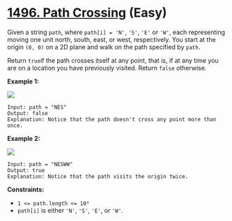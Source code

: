 # [1496. Path Crossing][link] (Easy)

[link]: https://leetcode.com/problems/path-crossing/

Given a string `path`, where `path[i] = 'N'`, `'S'`, `'E'` or `'W'`, each representing moving one
unit north, south, east, or west, respectively. You start at the origin `(0, 0)` on a 2D plane and
walk on the path specified by `path`.

Return `true`if the path crosses itself at any point, that is, if at any time you are on a location
you have previously visited. Return `false` otherwise.

**Example 1:**

![](https://assets.leetcode.com/uploads/2020/06/10/screen-shot-2020-06-10-at-123929-pm.png)

```
Input: path = "NES"
Output: false
Explanation: Notice that the path doesn't cross any point more than once.
```

**Example 2:**

![](https://assets.leetcode.com/uploads/2020/06/10/screen-shot-2020-06-10-at-123843-pm.png)

```
Input: path = "NESWW"
Output: true
Explanation: Notice that the path visits the origin twice.
```

**Constraints:**

- `1 <= path.length <= 10⁴`
- `path[i]` is either `'N'`, `'S'`, `'E'`, or `'W'`.
